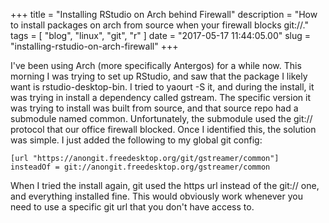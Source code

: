 +++
title = "Installing RStudio on Arch behind Firewall"
description = "How to install packages on arch from source when your firewall blocks git://."
tags = [ "blog", "linux", "git", "r" ]
date = "2017-05-17 11:44:05.00"
slug = "installing-rstudio-on-arch-firewall"
+++

I've been using Arch (more specifically Antergos) for a while now. This morning I was trying to set up RStudio, and saw that the package I likely want is rstudio-desktop-bin. I tried to yaourt -S it, and during the install, it was trying in install a dependency called gstream. The specific version it was trying to install was built from source, and that source repo had a submodule named common. Unfortunately, the submodule used the git:// protocol that our office firewall blocked. Once I identified this, the solution was simple. I just added the following to my global git config:

```
[url "https://anongit.freedesktop.org/git/gstreamer/common"]
insteadOf = git://anongit.freedesktop.org/gstreamer/common
```
 
When I tried the install again, git used the https url instead of the git:// one, and everything installed fine. This would obviously work whenever you need to use a specific git url that you don't have access to.


